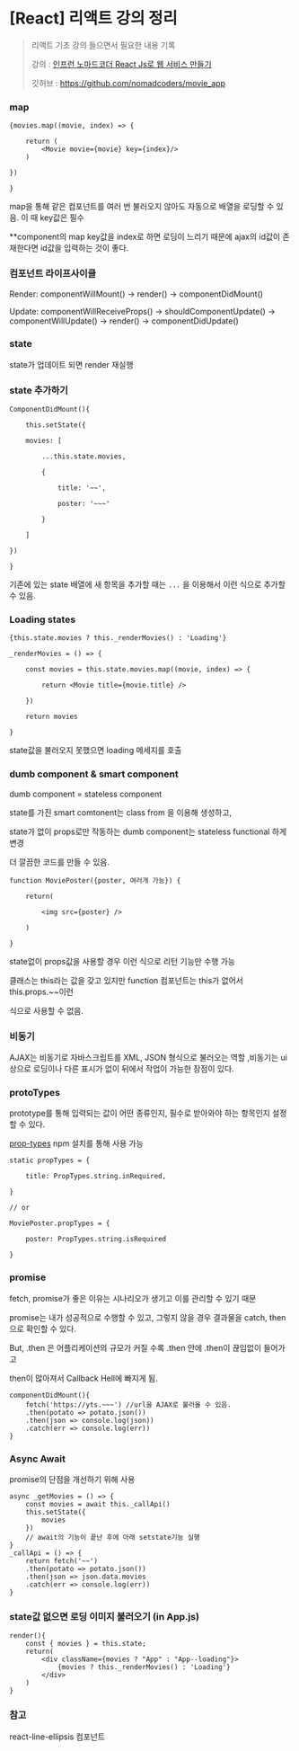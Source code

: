 # [React] 리액트 강의 정리

> 리액트 기초 강의 들으면서 필요한 내용 기록
>
> 강의 : [인프런 노마드코더 React Js로 웹 서비스 만들기](https://www.inflearn.com/course/reactjs-web/)
>
> 깃허브 : https://github.com/nomadcoders/movie_app



### map


```react
{movies.map((movie, index) => {

	return (
    	<Movie movie={movie} key={index}/>
    )

})

}
```

map을 통해 같은 컴포넌트를 여러 번 불러오지 않아도 자동으로 배열을 로딩할 수 있음. 이 때 key값은 필수

**component의 map key값을 index로 하면 로딩이 느리기 때문에 ajax의 id값이 존재한다면 id값을 입력하는 것이 좋다.



### 컴포넌트 라이프사이클

Render: componentWillMount() -> render() -> componentDidMount() 

Update: componentWillReceiveProps() -> shouldComponentUpdate() -> componentWillUpdate() -> render() -> componentDidUpdate() 



### state

state가 업데이트 되면 render 재실행



### state 추가하기

```react
ComponentDidMount(){

	this.setState({

	movies: [

		...this.state.movies,

		{

			title: '~~',

			poster: '~~~'

		}

	]

})

}

```

기존에 있는 state 배열에 새 항목을 추가할 때는 ```...``` 을 이용해서 이런 식으로 추가할 수 있음.



### Loading states

```react
{this.state.movies ? this._renderMovies() : 'Loading'}

_renderMovies = () => {

	const movies = this.state.movies.map((movie, index) => {

		return <Movie title={movie.title} />

	})

	return movies

}

```

state값을 불러오지 못했으면 loading 메세지를 호출



### dumb component & smart component

dumb component = stateless component

state를 가진 smart comtonent는 class from 을 이용해 생성하고,

state가 없이 props로만 작동하는 dumb component는 stateless functional 하게 변경

더 깔끔한 코드를 만들 수 있음.



```react
function MoviePoster({poster, 여러개 가능}) {

	return(

		<img src={poster} />

	)

}

```



state없이 props값을 사용할 경우 이런 식으로 리턴 기능만 수행 가능

클래스는 this라는 값을 갖고 있지만 function 컴포넌트는 this가 없어서 this.props.~~이런 

식으로 사용할 수 없음. 



### 비동기

AJAX는 비동기로 자바스크립트를 XML, JSON 형식으로 불러오는 역할  ,비동기는  ui상으로 로딩이나 다른 표시가 없이 뒤에서 작업이 가능한 장점이 있다.



### protoTypes

prototype를 통해 입력되는 값이 어떤 종류인지, 필수로 받아와야 하는 항목인지 설정할 수 있다. 

[prop-types](https://www.npmjs.com/package/prop-types) npm 설치를 통해 사용 가능

```react
static propTypes = {

	title: PropTypes.string.inRequired,

}

// or

MoviePoster.propTypes = {

	poster: PropTypes.string.isRequired

}
```



### promise 

fetch, promise가 좋은 이유는 시나리오가 생기고 이를 관리할 수 있기 때문

promise는 내가 성공적으로 수행할 수 있고, 그렇지 않을 경우 결과물을 catch, then으로 확인할 수 있다.

But, .then 은 어플리케이션의 규모가 커질 수록 .then 안에 .then이 끊임없이 들어가고

then이 많아져서 Callback Hell에 빠지게 됨.

```react
componentDidMount(){
    fetch('https://yts.~~~') //url을 AJAX로 불러올 수 있음.
    .then(potato => potato.json())
    .then(json => console.log(json))
    .catch(err => console.log(err))
}
```



### Async Await

promise의 단점을 개선하기 위해 사용

```react
async _getMovies = () => {
    const movies = await this._callApi()
    this.setState({
        movies
    })
    // await의 기능이 끝난 후에 아래 setstate기능 실행
}
_callApi = () => {
    return fetch('~~')
    .then(potato => potato.json())
    .then(json => json.data.movies
    .catch(err => console.log(err))
}
```



### state값 없으면 로딩 이미지 불러오기 (in App.js)

```react
render(){
    const { movies } = this.state;
    return(
    	<div className={movies ? "App" : "App--loading"}>
        	{movies ? this._renderMovies() : 'Loading'}
        </div>
    )
}
```





### 참고

react-line-ellipsis 컴포넌트